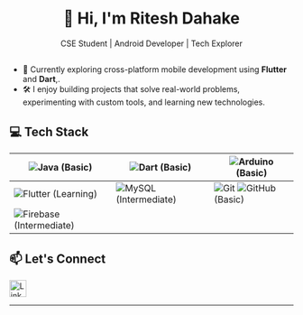 <h1 align="center">👋 Hi, I'm Ritesh Dahake</h1>
<p align="center"><b></b>CSE Student | Android Developer | Tech Explorer</b></p>

##
- 🚀 Currently exploring cross-platform mobile development using **Flutter** and **Dart**,.  
- 🛠️ I enjoy building projects that solve real-world problems, experimenting with custom tools, and learning new technologies.
##


 
## 💻 Tech Stack


| ![Java](https://img.shields.io/badge/Java-ED8B00?style=flat&logo=java&logoColor=white) (Basic) | ![Dart](https://img.shields.io/badge/Dart-0175C2?style=flat&logo=dart&logoColor=white) (Basic) | ![Arduino](https://img.shields.io/badge/Arduino-00979D?style=flat&logo=arduino&logoColor=white) (Basic) |
|--------------|--------------|--------------|
| ![Flutter](https://img.shields.io/badge/Flutter-02569B?style=flat&logo=flutter&logoColor=white) (Learning) | ![MySQL](https://img.shields.io/badge/MySQL-005C84?style=flat&logo=mysql&logoColor=white) (Intermediate) | ![Git](https://img.shields.io/badge/Git-F05032?style=flat&logo=git&logoColor=white) ![GitHub](https://img.shields.io/badge/GitHub-181717?style=flat&logo=github&logoColor=white) (Basic) |
| ![Firebase](https://img.shields.io/badge/Firebase-FFCA28?style=flat&logo=firebase&logoColor=black) (Intermediate) |  |  |
##
## 📫 Let's Connect
<a href="https://www.linkedin.com/in/ritesh-dahake-07533a26a" target="_blank">
  <img src="https://cdn-icons-png.flaticon.com/512/174/174857.png" width="30" alt="LinkedIn">
</a>


---




<!---
Ritesh-9004/Ritesh-9004 is a ✨ special ✨ repository because its `README.md` (this file) appears on your GitHub profile.
You can click the Preview link to take a look at your changes.
--->
